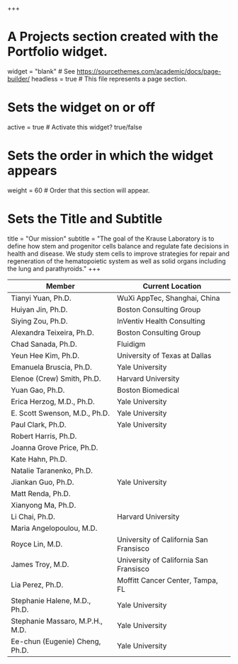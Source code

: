 +++
# A Projects section created with the Portfolio widget.
widget = "blank"  # See https://sourcethemes.com/academic/docs/page-builder/
headless = true  # This file represents a page section.

# Sets the widget on or off
active = true  # Activate this widget? true/false

# Sets the order in which the widget appears
weight = 60  # Order that this section will appear.

# Sets the Title and Subtitle
title = "Our mission"
subtitle = "The goal of the Krause Laboratory is to define how stem and progenitor cells balance and regulate fate decisions in health and disease. We study stem cells to improve strategies for repair and regeneration of the hematopoietic system as well as solid organs including the lung and parathyroids."
+++

|   Member   |   Current Location  |
| --- | --- |
| Tianyi Yuan, Ph.D.     | WuXi AppTec, Shanghai, China |
| Huiyan Jin, Ph.D.     | Boston Consulting Group |
| Siying Zou, Ph.D.     | InVentiv Health Consulting |
| Alexandra Teixeira, Ph.D.     | Boston Consulting Group |
| Chad Sanada, Ph.D.     | Fluidigm |
| Yeun Hee Kim, Ph.D.    | University of Texas at Dallas |
| Emanuela Bruscia, Ph.D. | Yale University |
| Elenoe (Crew) Smith, Ph.D. | Harvard University |
| Yuan Gao, Ph.D. | Boston Biomedical |
| Erica Herzog, M.D., Ph.D. | Yale University |
| E. Scott Swenson, M.D., Ph.D. | Yale University |
| Paul Clark, Ph.D. | Yale University |
| Robert Harris, Ph.D. |  |
| Joanna Grove Price, Ph.D. |  |
| Kate Hahn, Ph.D. |  |
| Natalie Taranenko, Ph.D. |  |
| Jiankan Guo, Ph.D. | Yale University |
| Matt Renda, Ph.D. |  |
| Xianyong Ma, Ph.D. |  |
| Li Chai, Ph.D. | Harvard University |
| Maria Angelopoulou, M.D. |  |
| Royce Lin, M.D. | University of California San Fransisco |
| James Troy, M.D. | University of California San Fransisco |
| Lia Perez, Ph.D. | Moffitt Cancer Center, Tampa, FL |
| Stephanie Halene, M.D., Ph.D. | Yale University |
| Stephanie Massaro, M.P.H., M.D. | Yale University |
| Ee-chun (Eugenie) Cheng, Ph.D. | Yale University |
